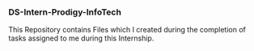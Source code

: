 ### DS-Intern-Prodigy-InfoTech

This Repository contains Files which I created during the completion of tasks assigned to me during this Internship.
